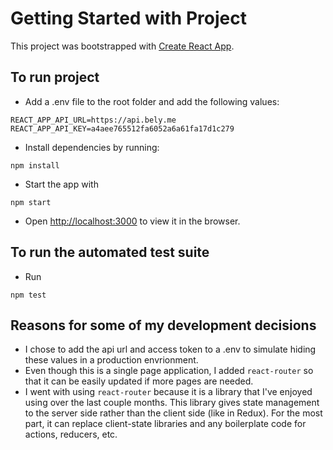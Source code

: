# Getting Started with Project

This project was bootstrapped with [Create React App](https://github.com/facebook/create-react-app).

## To run project

- Add a .env file to the root folder and add the following values:

```
REACT_APP_API_URL=https://api.bely.me
REACT_APP_API_KEY=a4aee765512fa6052a6a61fa17d1c279
```

- Install dependencies by running:

```
npm install
```

- Start the app with

```
npm start
```

- Open [http://localhost:3000](http://localhost:3000) to view it in the browser.

## To run the automated test suite

- Run

```
npm test
```

## Reasons for some of my development decisions

- I chose to add the api url and access token to a .env to simulate hiding these values in a production envrionment.
- Even though this is a single page application, I added `react-router` so that it can be easily updated if more pages are needed.
- I went with using `react-router` because it is a library that I've enjoyed using over the last couple months. This library gives state management to the server side rather than the client side (like in Redux). For the most part, it can replace client-state libraries and any boilerplate code for actions, reducers, etc.

